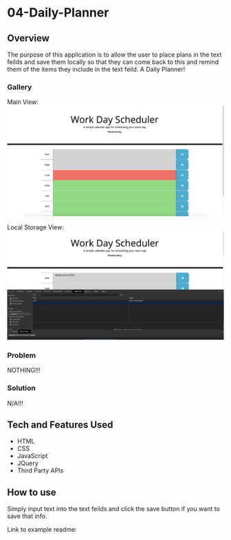# 04-Daily-Planner

## Overview

The purpose of this application is to allow the user to place plans in the text feilds and save them locally so that they can come back to this and remind them of the items they include in the text feild. A Daily Planner!

### Gallery

Main View:
![Start Page](./assets/imgs/main-view.jpg "Start Page")

Local Storage View:
![Quiz Page](./assets/imgs/local-proof.jpg "Quiz Page")

### Problem

NOTHING!!!

### Solution

N/A!!!

## Tech and Features Used

* HTML
* CSS
* JavaScript
* JQuery
* Third Party APIs

## How to use

Simply input text into the text feilds and click the save button if you want to save that info.

<!-- ## Technical Overview

1. The main component (PullMultiple) contains an array of the user ID's from the users input.
2. That component has a generator function that iterates over the array and adds the ID #'s one by one to an array to be processed.
3. For every ID # in the array to be processed, a "DataGatherer" component is created.
4. This DataGatherer component fires off all of the api calls and renders the progress to the screen.
5. These API calls are called in an asynchronous fashion in order to reduce strain on the server handling the queries.
6. As the API calls are being made, links to the finished .csv files are being saved to state.
7. The download button downloads several links at once from the saved links in state.
8. When all API calls have finished for an ID, the next iterator of the generator function is fired and the next ID goes through it's gathering phase.
9. The reset button cancels all API calls and bring highest component back to empty. -->

Link to example readme:


